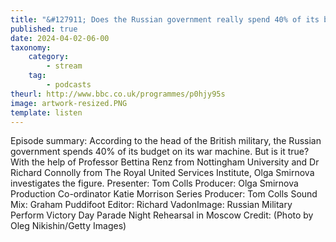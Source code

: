 ```yaml
---
title: "&#127911; Does the Russian government really spend 40% of its budget on the military?"
published: true
date: 2024-04-02-06-00
taxonomy:
    category:
        - stream
    tag:
        - podcasts
theurl: http://www.bbc.co.uk/programmes/p0hjy95s
image: artwork-resized.PNG
template: listen
---
```


Episode summary: According to the head of the British military, the Russian government spends 40% of its budget on its war machine. But is it true? With the help of Professor Bettina Renz from Nottingham University and Dr Richard Connolly from The Royal United Services Institute, Olga Smirnova investigates the figure. Presenter: Tom Colls Producer: Olga Smirnova Production Co-ordinator Katie Morrison Series Producer: Tom Colls Sound Mix: Graham Puddifoot Editor: Richard VadonImage: Russian Military Perform Victory Day Parade Night Rehearsal in Moscow Credit: (Photo by Oleg Nikishin/Getty Images)
